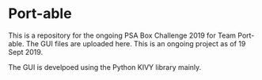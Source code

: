 # Port-able
This is a repository for the ongoing PSA Box Challenge 2019 for Team Port-able. The GUI files are uploaded here. This is an ongoing project as of 19 Sept 2019.

The GUI is develpoed using the Python KIVY library mainly.
